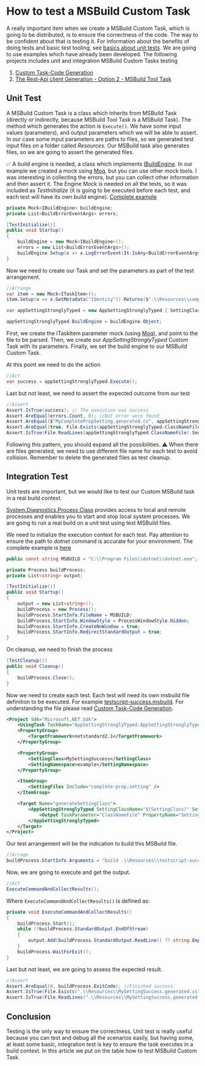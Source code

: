 # How to test a MSBuild Custom Task

A really important item when we create a MSBuild Custom Task, which is going to be distributed, is to ensure the correctness of the code.
The way to be confident about that is testing it.
For information about the benefits of doing tests and basic test tooling, see [basics about unit tests](https://docs.microsoft.com/visualstudio/test/walkthrough-creating-and-running-unit-tests-for-managed-code).
We are going to use examples which have already been developed. The following projects includes unit and integration MSBuild Custom Tasks testing

1. [Custom Task-Code Generation](./custom-task-code-generation/)
1. [The Rest-Api client Generation - Option 2 - MSBuild Tool Task](./rest-api-client-generation/)

## Unit Test

A MSBuild Custom Task is a class which inherits from MSBuild Task (directly or indirectly, because MSBuild Tool Task is a MSBuild Task). The method which generates the action is `Execute()`.
We have some input values (parameters), and output parameters which we will be able to assert.
In our case some input parameters are paths to files, so we generated test input files on a folder called _Resources_. Our MSBuild task also generates files, so we are going to assert the generated files.

:white_check_mark: A build engine is needed, a class which implements [IBuildEngine](https://docs.microsoft.com/dotnet/api/microsoft.build.framework.ibuildengine?view=msbuild-17-netcore). In our example we created a mock using [Moq](https://github.com/Moq/moq4/wiki/Quickstart), but you can use other mock tools. I was interesting in collecting the errors, but you can collect other information and then assert it.
The Engine Mock is needed on all the tests, so it was included as _TestInitialize_ (it is going to be executed before each test, and each test will have its own build engine). [Complete example](./custom-task-code-generation/AppSettingStronglyTyped/AppSettingStronglyTyped.Test/AppSettingStronglyTypedTest.cs)

```csharp
private Mock<IBuildEngine> buildEngine;
private List<BuildErrorEventArgs> errors;

[TestInitialize()]
public void Startup()
{
    buildEngine = new Mock<IBuildEngine>();
    errors = new List<BuildErrorEventArgs>();
    buildEngine.Setup(x => x.LogErrorEvent(It.IsAny<BuildErrorEventArgs>())).Callback<BuildErrorEventArgs>(e => errors.Add(e));
}
```

Now we need to create our Task and set the parameters as part of the test arrangement.

```csharp
//Arrange
var item = new Mock<ITaskItem>();
item.Setup(x => x.GetMetadata("Identity")).Returns($".\\Resources\\complete-prop.setting");

var appSettingStronglyTyped = new AppSettingStronglyTyped { SettingClassName = "MyCompletePropSetting", SettingNamespaceName = "MyNamespace", SettingFiles = new[] { item.Object } };

appSettingStronglyTyped.BuildEngine = buildEngine.Object;
```

First, we create the ITaskItem parameter mock (using [Moq](https://github.com/Moq/moq4/wiki/Quickstart)), and point to the file to be parsed. Then, we create our _AppSettingStronglyTyped_ Custom Task with its parameters. Finally, we set the build engine to our MSBuild Custom Task.

At this point we need to do the action

```csharp
//Act
var success = appSettingStronglyTyped.Execute();
```

Last but not least, we need to assert the expected outcome from our test

```csharp
//Assert
Assert.IsTrue(success); // The execution was success
Assert.AreEqual(errors.Count, 0); //Not error were found
Assert.AreEqual($"MyCompletePropSetting.generated.cs", appSettingStronglyTyped.ClassNameFile); // The Task expected output
Assert.AreEqual(true, File.Exists(appSettingStronglyTyped.ClassNameFile)); // The file was generated
Assert.IsTrue(File.ReadLines(appSettingStronglyTyped.ClassNameFile).SequenceEqual(File.ReadLines(".\\Resources\\complete-prop-class.txt"))); // Assenting the file content
```

Following this pattern, you should expand all the possibilities.
:warning: When there are files generated, we need to use different file name for each test to avoid collision. Remember to delete the generated files as test cleanup.

## Integration Test

Unit tests are important, but we would like to test our Custom MSBuild task in a real build context.

[System.Diagnostics.Process Class](https://docs.microsoft.com/dotnet/api/system.diagnostics.process?view=net-6.0) provides access to local and remote processes and enables you to start and stop local system processes.
We are going to run a real build on a unit test using test MSBuild files.

We need to initialize the execution context for each test. Pay attention to ensure the path to _dotnet_ command is accurate for your environment. The complete example is [here](./custom-task-code-generation/AppSettingStronglyTyped/AppSettingStronglyTyped.Test/AppSettingStronglyTypedIntegrationTest.cs)

```csharp
public const string MSBUILD = "C:\\Program Files\\dotnet\\dotnet.exe";

private Process buildProcess;
private List<string> output;

[TestInitialize()]
public void Startup()
{
    output = new List<string>();
    buildProcess = new Process();
    buildProcess.StartInfo.FileName = MSBUILD;
    buildProcess.StartInfo.WindowStyle = ProcessWindowStyle.Hidden;
    buildProcess.StartInfo.CreateNoWindow = true;
    buildProcess.StartInfo.RedirectStandardOutput = true;
}
```

On cleanup, we need to finish the process

```csharp
[TestCleanup()]
public void Cleanup()
{
    buildProcess.Close();
}
```

Now we need to create each test. Each test will need its own msbuild file definition to be executed. For example [testscript-success.msbuild](./custom-task-code-generation/AppSettingStronglyTyped/AppSettingStronglyTyped.Test/Resources/testscript-success.msbuild). For understanding the file please read [Custom Task-Code Generation](./custom-task-code-generation/).

```xml
<Project Sdk="Microsoft.NET.Sdk">
    <UsingTask TaskName="AppSettingStronglyTyped.AppSettingStronglyTyped" AssemblyFile="..\AppSettingStronglyTyped.dll" />
    <PropertyGroup>
        <TargetFramework>netstandard2.1</TargetFramework>
    </PropertyGroup>

    <PropertyGroup>
        <SettingClass>MySettingSuccess</SettingClass>
        <SettingNamespace>example</SettingNamespace>
    </PropertyGroup>

    <ItemGroup>
        <SettingFiles Include="complete-prop.setting" />
    </ItemGroup>

    <Target Name="generateSettingClass">
        <AppSettingStronglyTyped SettingClassName="$(SettingClass)" SettingNamespaceName="$(SettingNamespace)" SettingFiles="@(SettingFiles)">
            <Output TaskParameter="ClassNameFile" PropertyName="SettingClassFileName" />
        </AppSettingStronglyTyped>
    </Target>
</Project>
```

Our test arrangement will be the indication to build this MSBuild file.

```csharp
//Arrage
buildProcess.StartInfo.Arguments = "build .\\Resources\\testscript-success.msbuild /t:generateSettingClass";
```

Now, we are going to execute and get the output.

```csharp
//Act
ExecuteCommandAndCollectResults();
```

Where `ExecuteCommandAndCollectResults()` is defined as:

```csharp
private void ExecuteCommandAndCollectResults()
{
    buildProcess.Start();
    while (!buildProcess.StandardOutput.EndOfStream)
    {
        output.Add(buildProcess.StandardOutput.ReadLine() ?? string.Empty);
    }
    buildProcess.WaitForExit();
}
```

Last but not least, we are going to assess the expected result.

```csharp
//Assert
Assert.AreEqual(0, buildProcess.ExitCode); //Finished success
Assert.IsTrue(File.Exists(".\\Resources\\MySettingSuccess.generated.cs")); // the expected resource was generated
Assert.IsTrue(File.ReadLines(".\\Resources\\MySettingSuccess.generated.cs").SequenceEqual(File.ReadLines(".\\Resources\\testscript-success-class.txt"))); // asserting the file content
```

## Conclusion

Testing is the only way to ensure the correctness. Unit test is really useful because you can test and debug all the scenarios easily, but having some, at least some basic, integration test is key to ensure the task executes in a build context.
In this article we put on the table how to test MSBuild Custom Task.

